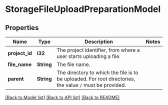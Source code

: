 # StorageFileUploadPreparationModel

## Properties

Name | Type | Description | Notes
------------ | ------------- | ------------- | -------------
**project_id** | **i32** | The project identifier, from where a user starts uploading a file. | 
**file_name** | **String** | The file name. | 
**parent** | **String** | The directory to which the file is to be uploaded. For root directories, the value `/` must be provided. | 

[[Back to Model list]](../README.md#documentation-for-models) [[Back to API list]](../README.md#documentation-for-api-endpoints) [[Back to README]](../README.md)


